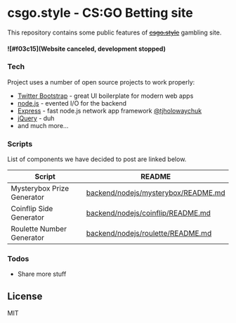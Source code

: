 # csgo.style - CS:GO Betting site

This repository contains some public features of ~~[csgo.style](https://www.csgo.style)~~ gambling site.

#### ![#f03c15](Website canceled, development stopped)

### Tech

Project uses a number of open source projects to work properly:

* [Twitter Bootstrap] - great UI boilerplate for modern web apps
* [node.js] - evented I/O for the backend
* [Express] - fast node.js network app framework [@tjholowaychuk]
* [jQuery] - duh
* and much more...

### Scripts

List of components we have decided to post are linked below.

| Script | README |
| ------ | ------ |
| Mysterybox Prize Generator | [backend/nodejs/mysterybox/README.md][CSmb] |
| Coinflip Side Generator | [backend/nodejs/coinflip/README.md][CSmb] |
| Roulette Number Generator | [backend/nodejs/roulette/README.md][CSr] |

### Todos

 - Share more stuff

License
----

MIT

[node.js]: <http://nodejs.org>
[Twitter Bootstrap]: <http://twitter.github.com/bootstrap/>
[jQuery]: <http://jquery.com>
[@tjholowaychuk]: <http://twitter.com/tjholowaychuk>
[express]: <http://expressjs.com>

[CSmb]: <https://github.com/Baterka/csgo.style/tree/master/backend/nodejs/mysterybox/README.md>
[CScf]: <https://github.com/Baterka/csgo.style/tree/master/backend/nodejs/coinflip/README.md>
[CSr]: <https://github.com/Baterka/csgo.style/tree/master/backend/nodejs/roulette/README.md>
